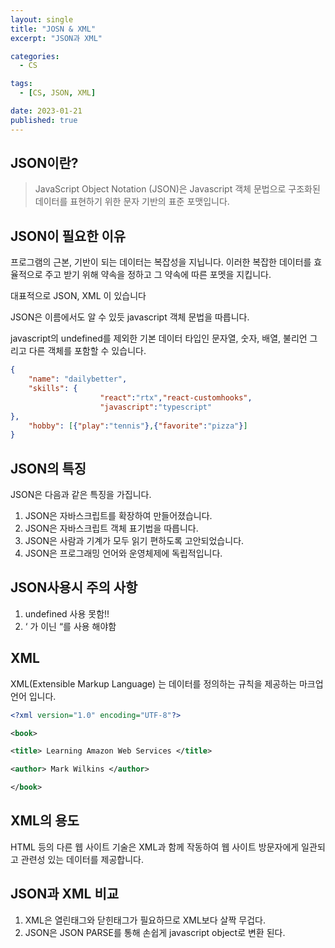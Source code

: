 ```yaml
---
layout: single
title: "JOSN & XML"
excerpt: "JSON과 XML"

categories:
  - CS

tags:
  - [CS, JSON, XML]

date: 2023-01-21
published: true
---
```


## JSON이란?

> JavaScript Object Notation (JSON)은 Javascript 객체 문법으로 구조화된 데이터를 표현하기 위한 문자 기반의 표준 포맷입니다.

## JSON이 필요한 이유

프로그램의 근본, 기반이 되는 데이터는 복잡성을 지닙니다. 이러한 복잡한 데이터를 효율적으로 주고 받기 위해 약속을 정하고 그 약속에 따른 포멧을 지킵니다.

대표적으로 JSON, XML 이 있습니다

JSON은 이름에서도 알 수 있듯 javascript 객체 문법을 따릅니다.

javascript의 undefined를 제외한 기본 데이터 타입인 문자열, 숫자, 배열, 불리언 그리고 다른 객체를 포함할 수 있습니다.

```json
{
	"name": "dailybetter",
	"skills": {
					"react":"rtx","react-customhooks",
					"javascript":"typescript"
},
	"hobby": [{"play":"tennis"},{"favorite":"pizza"}]
}
```

## JSON의 특징

JSON은 다음과 같은 특징을 가집니다.

1. JSON은 자바스크립트를 확장하여 만들어졌습니다.
2. JSON은 자바스크립트 객체 표기법을 따릅니다.
3. JSON은 사람과 기계가 모두 읽기 편하도록 고안되었습니다.
4. JSON은 프로그래밍 언어와 운영체제에 독립적입니다.

## JSON사용시 주의 사항

1. undefined 사용 못함!!
2. ‘ 가 이닌 “를 사용 해야함

## XML

XML(Extensible Markup Language) 는 데이터를 정의하는 규칙을 제공하는 마크업언어 입니다.

```xml
<?xml version="1.0" encoding="UTF-8"?>

<book>

<title> Learning Amazon Web Services </title>

<author> Mark Wilkins </author>

</book>
```

## XML의 용도

HTML 등의 다른 웹 사이트 기술은 XML과 함께 작동하여 웹 사이트 방문자에게 일관되고 관련성 있는 데이터를 제공합니다.

## JSON과 XML 비교

1. XML은 열린태그와 닫힌태그가 필요하므로 XML보다 살짝 무겁다.
2. JSON은 JSON PARSE를 통해 손쉽게 javascript object로 변환 된다.
